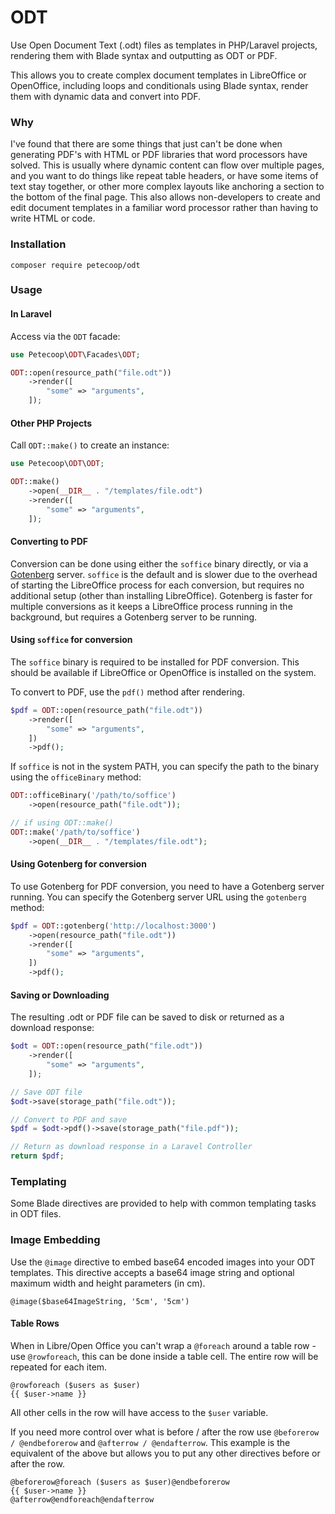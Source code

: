 # ODT

Use Open Document Text (.odt) files as templates in PHP/Laravel projects, rendering them with Blade syntax and outputting as ODT or PDF.

This allows you to create complex document templates in LibreOffice or OpenOffice, including loops and conditionals using Blade syntax, render them with dynamic data and convert into PDF.

### Why

I've found that there are some things that just can't be done when generating PDF's with HTML or PDF libraries that word processors have solved. This is usually where dynamic content can flow over multiple pages, and you want to do things like repeat table headers, or have some items of text stay together, or other more complex layouts like anchoring a section to the bottom of the final page. This also allows non-developers to create and edit document templates in a familiar word processor rather than having to write HTML or code.

### Installation

`composer require petecoop/odt`

### Usage

#### In Laravel

Access via the `ODT` facade:

```php
use Petecoop\ODT\Facades\ODT;

ODT::open(resource_path("file.odt"))
    ->render([
        "some" => "arguments",
    ]);
```

#### Other PHP Projects

Call `ODT::make()` to create an instance:

```php
use Petecoop\ODT\ODT;

ODT::make()
    ->open(__DIR__ . "/templates/file.odt")
    ->render([
        "some" => "arguments",
    ]);
```

#### Converting to PDF

Conversion can be done using either the `soffice` binary directly, or via a [Gotenberg](https://gotenberg.dev/) server. `soffice` is the default and is slower due to the overhead of starting the LibreOffice process for each conversion, but requires no additional setup (other than installing LibreOffice). Gotenberg is faster for multiple conversions as it keeps a LibreOffice process running in the background, but requires a Gotenberg server to be running.

#### Using `soffice` for conversion

The `soffice` binary is required to be installed for PDF conversion. This should be available if LibreOffice or OpenOffice is installed on the system.

To convert to PDF, use the `pdf()` method after rendering.

```php
$pdf = ODT::open(resource_path("file.odt"))
    ->render([
        "some" => "arguments",
    ])
    ->pdf();
```

If `soffice` is not in the system PATH, you can specify the path to the binary using the `officeBinary` method:

```php
ODT::officeBinary('/path/to/soffice')
    ->open(resource_path("file.odt"));

// if using ODT::make()
ODT::make('/path/to/soffice')
    ->open(__DIR__ . "/templates/file.odt");
```

#### Using Gotenberg for conversion

To use Gotenberg for PDF conversion, you need to have a Gotenberg server running. You can specify the Gotenberg server URL using the `gotenberg` method:

```php
$pdf = ODT::gotenberg('http://localhost:3000')
    ->open(resource_path("file.odt"))
    ->render([
        "some" => "arguments",
    ])
    ->pdf();
```

#### Saving or Downloading

The resulting .odt or PDF file can be saved to disk or returned as a download response:

```php
$odt = ODT::open(resource_path("file.odt"))
    ->render([
        "some" => "arguments",
    ]);

// Save ODT file
$odt->save(storage_path("file.odt"));

// Convert to PDF and save
$pdf = $odt->pdf()->save(storage_path("file.pdf"));

// Return as download response in a Laravel Controller
return $pdf;
```

### Templating

Some Blade directives are provided to help with common templating tasks in ODT files.

### Image Embedding

Use the `@image` directive to embed base64 encoded images into your ODT templates. This directive accepts a base64 image string and optional maximum width and height parameters (in cm).

```blade
@image($base64ImageString, '5cm', '5cm')
```

#### Table Rows

When in Libre/Open Office you can't wrap a `@foreach` around a table row - use `@rowforeach`, this can be done inside a table cell. The entire row will be repeated for each item.

```blade
@rowforeach ($users as $user)
{{ $user->name }}
```

All other cells in the row will have access to the `$user` variable.

If you need more control over what is before / after the row use `@beforerow / @endbeforerow` and `@afterrow / @endafterrow`. This example is the equivalent of the above but allows you to put any other directives before or after the row.

```blade
@beforerow@foreach ($users as $user)@endbeforerow
{{ $user->name }}
@afterrow@endforeach@endafterrow
```
